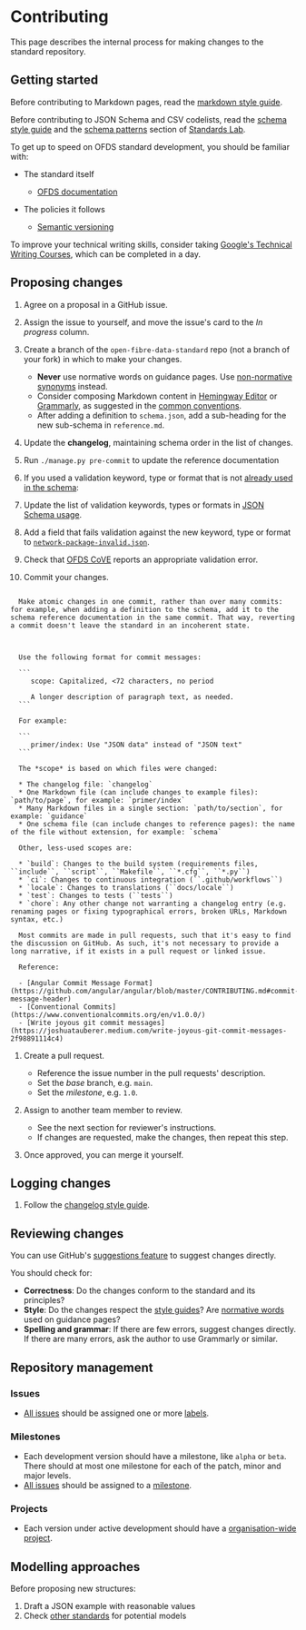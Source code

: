 # Contributing

This page describes the internal process for making changes to the standard repository.

## Getting started

Before contributing to Markdown pages, read the [markdown style guide](../style/markdown_style_guide.md).

Before contributing to JSON Schema and CSV codelists, read the [schema style guide](../style/schema_style_guide.md) and the [schema patterns](https://os4d.opendataservices.coop/patterns/schema/) section of [Standards Lab](https://os4d.opendataservices.coop/).

To get up to speed on OFDS standard development, you should be familiar with:

-  The standard itself

   -  [OFDS documentation](https://github.com/Open-Telecoms-Data/open-fibre-data-standard)

-  The policies it follows

   -  [Semantic versioning](https://semver.org)
   
To improve your technical writing skills, consider taking [Google's Technical Writing Courses](https://developers.google.com/tech-writing), which can be completed in a day.

## Proposing changes

1. Agree on a proposal in a GitHub issue.
1. Assign the issue to yourself, and move the issue's card to the *In progress* column.
1. Create a branch of the `open-fibre-data-standard` repo (not a branch of your fork) in which to make your changes.

   -  **Never** use normative words on guidance pages. Use [non-normative synonyms](https://tools.ietf.org/html/draft-hansen-nonkeywords-non2119-04#page-3) instead.
   -  Consider composing Markdown content in [Hemingway Editor](http://www.hemingwayapp.com/) or [Grammarly](https://www.grammarly.com/), as suggested in the [common conventions](../style/common_conventions.md).
   -  After adding a definition to `schema.json`, add a sub-heading for the new sub-schema in `reference.md`.

1. Update the **changelog**, maintaining schema order in the list of changes.
1. Run `./manage.py pre-commit` to update the reference documentation
1. If you used a validation keyword, type or format that is not [already used in the schema](schema.md#json-schema-usage):
  1. Update the list of validation keywords, types or formats in [JSON Schema usage](schema.md#json-schema-usage).
  1. Add a field that fails validation against the new keyword, type or format to [`network-package-invalid.json`](https://github.com/Open-Telecoms-Data/open-fibre-data-standard/blob/0.1-dev/examples/json/network-package-invalid.json).
  1. Check that [OFDS CoVE](https://ofds.cove.opendataservices.coop/) reports an appropriate validation error.
1. Commit your changes.

```{admonition} Atomic changes

  Make atomic changes in one commit, rather than over many commits: for example, when adding a definition to the schema, add it to the schema reference documentation in the same commit. That way, reverting a commit doesn't leave the standard in an incoherent state.
  
```

````{admonition} Commit messages

  Use the following format for commit messages:

  ```
     scope: Capitalized, <72 characters, no period

     A longer description of paragraph text, as needed.
  ```

  For example:

  ```
     primer/index: Use "JSON data" instead of "JSON text"
  ```

  The *scope* is based on which files were changed:

  * The changelog file: `changelog`
  * One Markdown file (can include changes to example files): `path/to/page`, for example: `primer/index`
  * Many Markdown files in a single section: `path/to/section`, for example: `guidance`
  * One schema file (can include changes to reference pages): the name of the file without extension, for example: `schema`

  Other, less-used scopes are:

  * `build`: Changes to the build system (requirements files, ``include``, ``script``, ``Makefile``, ``*.cfg``, ``*.py``)
  * `ci`: Changes to continuous integration (``.github/workflows``)
  * `locale`: Changes to translations (``docs/locale``)
  * `test`: Changes to tests (``tests``)
  * `chore`: Any other change not warranting a changelog entry (e.g. renaming pages or fixing typographical errors, broken URLs, Markdown syntax, etc.)

  Most commits are made in pull requests, such that it's easy to find the discussion on GitHub. As such, it's not necessary to provide a long narrative, if it exists in a pull request or linked issue.

  Reference:

  - [Angular Commit Message Format](https://github.com/angular/angular/blob/master/CONTRIBUTING.md#commit-message-header)
  - [Conventional Commits](https://www.conventionalcommits.org/en/v1.0.0/)
  - [Write joyous git commit messages](https://joshuatauberer.medium.com/write-joyous-git-commit-messages-2f98891114c4)
````

1. Create a pull request.

   -  Reference the issue number in the pull requests' description.
   -  Set the *base* branch, e.g. `main`.
   -  Set the *milestone*, e.g. `1.0`.

1. Assign to another team member to review.

   -  See the next section for reviewer's instructions.
   -  If changes are requested, make the changes, then repeat this step.

1. Once approved, you can merge it yourself.

## Logging changes

1. Follow the [changelog style guide](../style/changelog_style_guide).

## Reviewing changes

You can use GitHub's [suggestions feature](https://help.github.com/en/github/collaborating-with-issues-and-pull-requests/reviewing-proposed-changes-in-a-pull-request) to suggest changes directly.

You should check for:

-  **Correctness**: Do the changes conform to the standard and its principles?
-  **Style**: Do the changes respect the [style guides](../style/index.md)? Are [normative words](https://tools.ietf.org/html/draft-hansen-nonkeywords-non2119-04#page-3) used on guidance pages?
-  **Spelling and grammar**: If there are few errors, suggest changes directly. If there are many errors, ask the author to use Grammarly or similar.

## Repository management

### Issues

-  [All issues](https://github.com/Open-Telecoms-Data/open-fibre-data-standard/issues) should be assigned one or more [labels](https://github.com/Open-Telecoms-Data/open-fibre-data-standard/issues/labels).

### Milestones

-  Each development version should have a milestone, like `alpha` or `beta`. There should at most one milestone for each of the patch, minor and major levels.
-  [All issues](https://github.com/Open-Telecoms-Data/open-fibre-data-standard/issues) should be assigned to a [milestone](https://github.com/Open-Telecoms-Data/open-fibre-data-standard/milestones).

### Projects

-  Each version under active development should have a [organisation-wide project](https://github.com/Open-Telecoms-Data/open-fibre-data-standard/projects?type=new).

## Modelling approaches

Before proposing new structures:

1. Draft a JSON example with reasonable values
2. Check [other standards](https://lov.linkeddata.es/dataset/lov) for potential models
